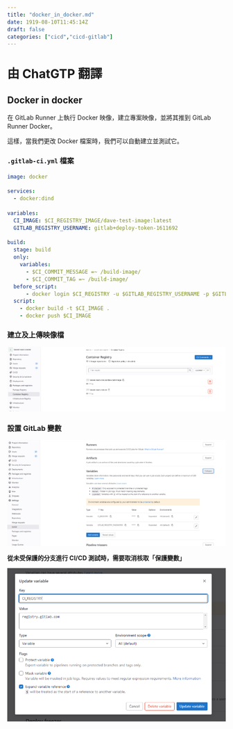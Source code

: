 ```yaml
---
title: "docker_in_docker.md"
date: 1919-08-10T11:45:14Z
draft: false
categories: ["cicd","cicd-gitlab"]
---
```




# 由 ChatGTP 翻譯

## Docker in docker

在 GitLab Runner 上執行 Docker 映像，建立專案映像，並將其推到 GitLab Runner Docker。

這樣，當我們更改 Docker 檔案時，我們可以自動建立並測試它。

### `.gitlab-ci.yml` 檔案

```yaml
image: docker

services:
  - docker:dind

variables:
  CI_IMAGE: $CI_REGISTRY_IMAGE/dave-test-image:latest
  GITLAB_REGISTRY_USERNAME: gitlab+deploy-token-1611692

build:
  stage: build
  only:
    variables:
      - $CI_COMMIT_MESSAGE =~ /build-image/
      - $CI_COMMIT_TAG =~ /build-image/
  before_script:
      - docker login $CI_REGISTRY -u $GITLAB_REGISTRY_USERNAME -p $GITLAB_REGISTRY_PASSWORD
  script:
    - docker build -t $CI_IMAGE .
    - docker push $CI_IMAGE
```

### 建立及上傳映像檔

![docker_in_docker_gitlab_container_upload_result.png](imgs/docker_in_docker_gitlab_container_upload_result.png)

### 設置 GitLab 變數

![docker_in_docker_gitlab_variable_setting.png](imgs/docker_in_docker_gitlab_variable_setting.png)

**從未受保護的分支進行 CI/CD 測試時，需要取消核取「保護變數」**

![docker_in_docker_gitlab_variable_protected.png](imgs/docker_in_docker_gitlab_variable_protected.png)
